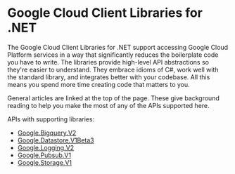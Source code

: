 # Google Cloud Client Libraries for .NET

The Google Cloud Client Libraries for .NET support accessing Google
Cloud Platform services in a way that significantly reduces the
boilerplate code you have to write. The libraries provide high-level
API abstractions so they're easier to understand. They embrace
idioms of C#, work well with the standard library, and integrates
better with your codebase. All this means you spend more time
creating code that matters to you.

General articles are linked at the top of the page. These give
background reading to help you make the most of any of the APIs
supported here.

APIs with supporting libraries:

- [Google.Bigquery.V2](Google.Bigquery.V2/index.html)
- [Google.Datastore.V1Beta3](Google.Datastore.V1Beta3/index.html)
- [Google.Logging.V2](Google.Logging.V2/index.html)
- [Google.Pubsub.V1](Google.Pubsub.V1/index.html)
- [Google.Storage.V1](Google.Storage.V1/index.html)
